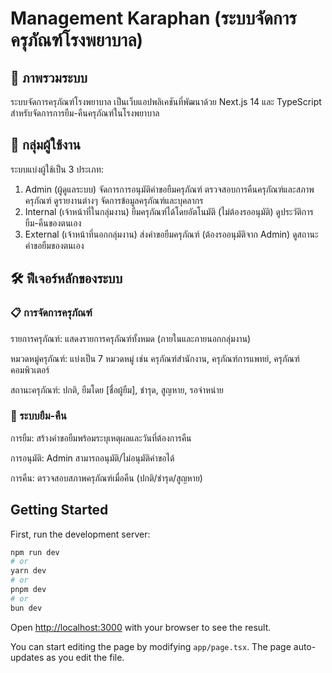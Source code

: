 # Management Karaphan (ระบบจัดการครุภัณฑ์โรงพยาบาล)

## 🏥 ภาพรวมระบบ

ระบบจัดการครุภัณฑ์โรงพยาบาล เป็นเว็บแอปพลิเคชันที่พัฒนาด้วย Next.js 14 และ TypeScript สำหรับจัดการการยืม-คืนครุภัณฑ์ในโรงพยาบาล

## 👥 กลุ่มผู้ใช้งาน

ระบบแบ่งผู้ใช้เป็น 3 ประเภท:

1. Admin (ผู้ดูแลระบบ)
จัดการการอนุมัติคำขอยืมครุภัณฑ์
ตรวจสอบการคืนครุภัณฑ์และสภาพครุภัณฑ์
ดูรายงานต่างๆ
จัดการข้อมูลครุภัณฑ์และบุคลากร
2. Internal (เจ้าหน้าที่ในกลุ่มงาน)
ยืมครุภัณฑ์ได้โดยอัตโนมัติ (ไม่ต้องรออนุมัติ)
ดูประวัติการยืม-คืนของตนเอง
3. External (เจ้าหน้าที่นอกกลุ่มงาน)
ส่งคำขอยืมครุภัณฑ์ (ต้องรออนุมัติจาก Admin)
ดูสถานะคำขอยืมของตนเอง

## 🛠️ ฟีเจอร์หลักของระบบ

### 📋 การจัดการครุภัณฑ์

รายการครุภัณฑ์: แสดงรายการครุภัณฑ์ทั้งหมด (ภายในและภายนอกกลุ่มงาน)

หมวดหมู่ครุภัณฑ์: แบ่งเป็น 7 หมวดหมู่ เช่น ครุภัณฑ์สำนักงาน, ครุภัณฑ์การแพทย์, ครุภัณฑ์คอมพิวเตอร์

สถานะครุภัณฑ์: ปกติ, ยืมโดย [ชื่อผู้ยืม], ชำรุด, สูญหาย, รอจำหน่าย

### 🔄 ระบบยืม-คืน

การยืม: สร้างคำขอยืมพร้อมระบุเหตุผลและวันที่ต้องการคืน

การอนุมัติ: Admin สามารถอนุมัติ/ไม่อนุมัติคำขอได้

การคืน: ตรวจสอบสภาพครุภัณฑ์เมื่อคืน (ปกติ/ชำรุด/สูญหาย)

## Getting Started

First, run the development server:

```bash
npm run dev
# or
yarn dev
# or
pnpm dev
# or
bun dev
```

Open [http://localhost:3000](http://localhost:3000) with your browser to see the result.

You can start editing the page by modifying `app/page.tsx`. The page auto-updates as you edit the file.
